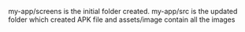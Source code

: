 my-app/screens is the initial folder created. my-app/src is the updated folder which created APK file and assets/image contain all the images 
